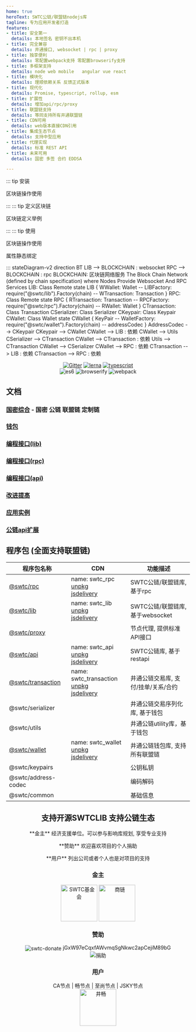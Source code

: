 ```yaml
---
home: true
heroText: SWTC公链/联盟链nodejs库
tagline: 专为应用开发者打造
features:
- title: 安全第一
  details: 本地签名 密钥不出本机
- title: 完全兼容
  details: 井通接口, websocket | rpc | proxy
- title: 独享便利
  details: 零配置webpack支持 零配置browserify支持
- title: 多框架支持
  details: node web mobile   angular vue react
- title: 模块化
  details: 理顺依赖关系 反馈正式版本
- title: 现代化
  details: Promise, typescript, rollup, esm
- title: 扩展性
  details: 增加api/rpc/proxy
- title: 联盟链支持
  details: 等同支持所有井通联盟链
- title: CDN可用
  details: web版本直接CDN引用
- title: 集成生态节点
  details: 支持中型应用
- title: 代理实现
  details: 标准 REST API
- title: 未来可用
  details: 国密 多签 合约 EDDSA

---
```


::: tip 安装
<vue-typed-js :strings="install" :loop="true">
  <p>区块链操作使用 <span class="typing"></span></p>
</vue-typed-js>
:::
::: tip 定义区块链
<vue-typed-js :strings="chainspecs" :loop="true">
  <p>区块链定义举例 <span class="typing"></span></p>
</vue-typed-js>
:::
::: tip 使用
<vue-typed-js :strings="startups" :loop="true">
  <p>区块链操作使用 <span class="typing"></span></p>
</vue-typed-js>
<vue-typed-js :strings="simplified" :loop="true">
  <p>属性静态绑定<span class="typing"></span></p>
</vue-typed-js>
:::
<mermaid>
stateDiagram-v2
    direction BT
    LIB --> BLOCKCHAIN : websocket
    RPC --> BLOCKCHAIN : rpc
    BLOCKCHAIN: 区块链网络服务 The Block Chain Network (defined by chain specification) where Nodes Provide Websocket And RPC Services
    LIB: Class Remote
    state LIB {
        WWallet: Wallet
        --
        LIBFactory: require("@swtc/lib").Factory(chain)
        --
        WTransaction: Transaction
    }
    RPC: Class Remote
    state RPC {
        RTransaction: Transaction
        --
        RPCFactory: require("@swtc/rpc").Factory(chain)
        --
        RWallet: Wallet
    }
    CTransaction: Class Transaction
    CSerializer: Class Serializer
    CKeypair: Class Keypair
    CWallet: Class Wallet
    state CWallet {
        KeyPair
        --
        WalletFactory: require("@swtc/wallet").Factory(chain)
        --
        addressCodec
    }
    AddressCodec --> CKeypair
    CKeypair --> CWallet
    CWallet --> LIB : 依赖
    CWallet --> Utils
    CSerializer --> CTransaction
    CWallet --> CTransaction : 依赖
    Utils --> CTransaction
    CWallet --> CSerializer
    CWallet --> RPC : 依赖
    CTransaction --> LIB : 依赖
    CTransaction --> RPC : 依赖
</mermaid>

<p align="center">
	<a href="https://gitter.im/swtclib/community?utm_source=share-link&utm_medium=link&utm_campaign=share-link"><img alt="Gitter" src="https://img.shields.io/gitter/room/lospringliu/swtclib.svg" /></a>
	<a href="https://lerna.js.org/"><img src="https://img.shields.io/badge/maintained%20with-lerna-cc00ff.svg" alt="lerna" /></a>
	<a href="https://github.com/ellerbrock/typescript-badges/"><img src="https://badges.frapsoft.com/typescript/code/typescript.svg?v=101" alt="typescript" /></a>
	<br>
	<img src="https://img.shields.io/badge/ecmascript-6-green.svg" alt="es6" />
	<img src="https://img.shields.io/badge/browserify-ready-green.svg" alt="browserify" />
	<img src="https://img.shields.io/badge/webpack-ready-green.svg" alt="webpack" />
</p>

<h2>文档</h2>

<h3><a href="docs/swtcxlib/">国密综合</a> - 国密 公链 联盟链 定制链</h3>
<h3><a href="docs/wallet/">钱包</a></h3>
<h3><a href="docs/swtclib/">编程接口(lib)</a></h3>
<h3><a href="docs/swtcrpc/">编程接口(rpc)</a></h3>
<h3><a href="docs/api/">编程接口(api)</a></h3>
<h3><a href="docs/swtc/">改进提高</a></h3>
<h3><a href="docs/examples/">应用实例</a></h3>
<h3><a href="docs/swtcapi/">公链api扩展</a></h3>

<h2>程序包 (全面支持联盟链)</h2>

|程序包名称|CDN|功能描述|
|----------|---|--------|
|[@swtc/rpc](docs/swtcrpc/)|name: swtc_rpc<br>[unpkg](https://unpkg.com/@swtc/rpc)<br>[jsdelivery](https://cdn.jsdelivr.net/npm/@swtc/rpc)|SWTC公链/联盟链库, 基于rpc|
|[@swtc/lib](docs/swtclib/)|name: swtc_lib<br>[unpkg](https://unpkg.com/@swtc/lib)<br>[jsdelivery](https://cdn.jsdelivr.net/npm/@swtc/lib)|SWTC公链/联盟链库, 基于websocket|
|[@swtc/proxy](docs/swtcproxy/)||节点代理, 提供标准API接口|
|[@swtc/api](docs/swtcapi/)|name: swtc_api<br>[unpkg](https://unpkg.com/@swtc/api)<br>[jsdelivery](https://cdn.jsdelivr.net/npm/@swtc/api)|SWTC公链库, 基于restapi|
|[@swtc/transaction](docs/swtctx/)|name: swtc_transaction<br>[unpkg](https://unpkg.com/@swtc/transaction)<br>[jsdelivery](https://cdn.jsdelivr.net/npm/@swtc/transaction)|井通公链交易库, 支付/挂单/关系/合约|
|@swtc/serializer||井通公链交易序列化库, 基于钱包|
|@swtc/utils||井通公链utility库，基于钱包|
|[@swtc/wallet](docs/swtcwallet/)|name: swtc_wallet<br>[unpkg](https://unpkg.com/@swtc/wallet)<br>[jsdelivery](https://cdn.jsdelivr.net/npm/@swtc/wallet)|井通公链钱包库, 支持所有联盟链|
|@swtc/keypairs||公钥私钥|
|@swtc/address-codec||编码解码|
|@swtc/common||基础信息|

<h2 align="center">支持开源SWTCLIB 支持公链生态</h2>

<p align="center"> **金主** 经济支援单位。可以参与影响库规划, 享受专业支持</p>
<p align="center"> **赞助** 欢迎喜欢项目的个人捐助</p>
<p align="center"> **用户** 列出公司或者个人也是对项目的支持</p>

<a name="sponsors"></a>
<h3 align="center">
	金主
</h3>
<p align="center">
	<img align="center" src="./images/swtcfdt.png" alt="SWTC基金会" height="100" />
	<img align="center" src="./images/bizain.png" alt="商链" height="100" />
</p>

<a name="donate"></a>
<h3 align="center">
	赞助
</h3>
<p align="center">
	<img valign="middle" src="https://img.shields.io/badge/swtc-donate-blue.svg" alt="swtc-donate" /> jGxW97eCqxfAWvmqSgNkwc2apCejiM89bG
	<br><img align="center" src="./images/donate.png" alt="捐助" />
</p>

<a name="users"></a>
<h3 align="center">
	用户
</h3>
<p align="center">
	CA节点 | 畅节点 | 至尚节点 | JSKY节点 <br>
	<img align="center" src="./images/jccdex.png" alt="井畅" height="100" />
</p>

<script>
export default {
  data () {
      return {
          install: [
            ' websocket接口 npm install @swtc/lib ',
            '       rpc接口 npm install @swtc/rpc ',
            ' 只使用    钱包 npm install @swtc/wallet '
					],
          simplified: [
            ' const {Transaction, Wallet, Serializer, utils} = Remote ',
            ' const {KeyPair, addressCodec, config} = Wallet '
					],
          startups: [
            ' websocket接口 const Remote = require("@swtc/lib").Factory(chain_spec)',
            '       rpc接口 const Remote = require("@swtc/rpc").Factory(chain_spec)',
            ' 只使用    钱包 const Wallet = require("@swtc/wallet").Factory(chain_spec)'
          ],
					chainspecs: [
            '缺省为井通公链',
						'用字串指定预定义的链  "jingtum" 对应 井通公链',
						'用字串指定预定义的链  "ripple" 对应 瑞波公链',
						'用字串指定预定义的链  "bizain" 对应 商链',
						'用对象定制链  {fee: 1000} 定制转账费用的 井通链',
						'用对象定制链  {guomi: true} 定制符合国密标准的 井通链',
						'用对象定制链  {fee: 1000000, currency: "BWT", ACCOUNT_ALPHABET: "bpsh...Axyz"} 定制转账费用的 商链',
						'用对象定制链  还可以定制默认issuer/通证别名/默认节点等'
					]
      }
  },
}
</script>